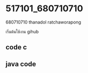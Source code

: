 # 517101_680710710

680710710 thanadol ratchaworapong

เริ่มต้นใช้งาน gihub

## code c
## java code

